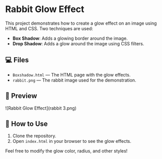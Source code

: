 # Rabbit Glow Effect 

This project demonstrates how to create a glow effect on an image using HTML and CSS.
Two techniques are used:

- **Box Shadow**: Adds a glowing border around the image.
- **Drop Shadow**: Adds a glow around the image using CSS filters.

## 💻 Files
- `Boxshadow.html` — The HTML page with the glow effects.
- `rabbit.png` — The rabbit image used for the demonstration.

## 🎨 Preview
![Rabbit Glow Effect](rabbit 3.png)

## 🚀 How to Use
1. Clone the repository.
2. Open `index.html` in your browser to see the glow effects.

Feel free to modify the glow color, radius, and other styles!

